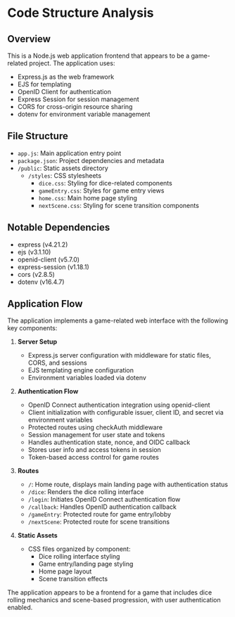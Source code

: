 # Code Structure Analysis

## Overview
This is a Node.js web application frontend that appears to be a game-related project. The application uses:
- Express.js as the web framework
- EJS for templating
- OpenID Client for authentication
- Express Session for session management
- CORS for cross-origin resource sharing
- dotenv for environment variable management

## File Structure
- `app.js`: Main application entry point
- `package.json`: Project dependencies and metadata
- `/public`: Static assets directory
  - `/styles`: CSS stylesheets
    - `dice.css`: Styling for dice-related components
    - `gameEntry.css`: Styles for game entry views
    - `home.css`: Main home page styling
    - `nextScene.css`: Styling for scene transition components

## Notable Dependencies
- express (v4.21.2)
- ejs (v3.1.10)
- openid-client (v5.7.0)
- express-session (v1.18.1)
- cors (v2.8.5)
- dotenv (v16.4.7)

## Application Flow
The application implements a game-related web interface with the following key components:

1. **Server Setup**
   - Express.js server configuration with middleware for static files, CORS, and sessions
   - EJS templating engine configuration
   - Environment variables loaded via dotenv

2. **Authentication Flow**
   - OpenID Connect authentication integration using openid-client
   - Client initialization with configurable issuer, client ID, and secret via environment variables
   - Protected routes using checkAuth middleware
   - Session management for user state and tokens
   - Handles authentication state, nonce, and OIDC callback
   - Stores user info and access tokens in session
   - Token-based access control for game routes

3. **Routes**
   - `/`: Home route, displays main landing page with authentication status
   - `/dice`: Renders the dice rolling interface
   - `/login`: Initiates OpenID Connect authentication flow
   - `/callback`: Handles OpenID authentication callback
   - `/gameEntry`: Protected route for game entry/lobby
   - `/nextScene`: Protected route for scene transitions

4. **Static Assets**
   - CSS files organized by component:
     - Dice rolling interface styling
     - Game entry/landing page styling
     - Home page layout
     - Scene transition effects

The application appears to be a frontend for a game that includes dice rolling mechanics and scene-based progression, with user authentication enabled.